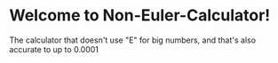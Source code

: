# Welcome to Non-Euler-Calculator!
The calculator that doesn't use "E" for big numbers, and that's also accurate to up to 0.0001
